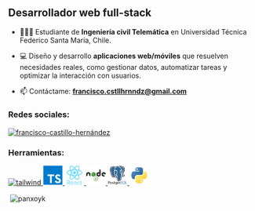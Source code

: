 <h2>Desarrollador web full-stack</h2>

- 👨🏻‍🎓 Estudiante de **Ingeniería civil Telemática** en Universidad Técnica Federico Santa María, Chile.

- 💻 Diseño y desarrollo **aplicaciones web/móviles** que resuelven necesidades reales, como gestionar datos, automatizar tareas y optimizar la interacción con usuarios.

- 📫 Contáctame: **francisco.cstllhrnndz@gmail.com**

<h3 align="left">Redes sociales:</h3>
<p align="left">
  <a href="https://linkedin.com/in/francisco-castillo-hernández" target="blank"><img align="center" src="https://raw.githubusercontent.com/rahuldkjain/github-profile-readme-generator/master/src/images/icons/Social/linked-in-alt.svg" alt="francisco-castillo-hernández" height="30" width="40" /></a>
</p>

<h3 align="left">Herramientas:</h3>
<p align="left">  
  <a href="https://tailwindcss.com/" target="_blank" rel="noreferrer"> <img src="https://www.vectorlogo.zone/logos/tailwindcss/tailwindcss-icon.svg" alt="tailwind" width="40" height="40"/> </a>
  <a href="https://www.typescriptlang.org/" target="_blank" rel="noreferrer"> <img src="https://raw.githubusercontent.com/devicons/devicon/master/icons/typescript/typescript-original.svg" alt="typescript" width="40" height="40"/> </a>  
  <a href="https://reactjs.org/" target="_blank" rel="noreferrer"> <img src="https://raw.githubusercontent.com/devicons/devicon/master/icons/react/react-original-wordmark.svg" alt="react" width="40" height="40"/> </a>
  <a href="https://nodejs.org" target="_blank" rel="noreferrer"> <img src="https://raw.githubusercontent.com/devicons/devicon/master/icons/nodejs/nodejs-original-wordmark.svg" alt="nodejs" width="40" height="40"/> </a>
  <a href="https://www.postgresql.org" target="_blank" rel="noreferrer"> <img src="https://raw.githubusercontent.com/devicons/devicon/master/icons/postgresql/postgresql-original-wordmark.svg" alt="postgresql" width="40" height="40"/> </a>
  <a href="https://www.python.org" target="_blank" rel="noreferrer"> <img src="https://raw.githubusercontent.com/devicons/devicon/master/icons/python/python-original.svg" alt="python" width="40" height="40"/> </a>
</p>

<p>&nbsp;<img align="center" src="https://github-readme-stats.vercel.app/api?username=panxoyk&show_icons=true&locale=es" alt="panxoyk" /></p>
